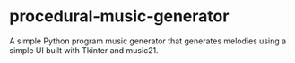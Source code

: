 # procedural-music-generator
A simple Python program music generator that generates melodies using a simple UI built with Tkinter and music21.
